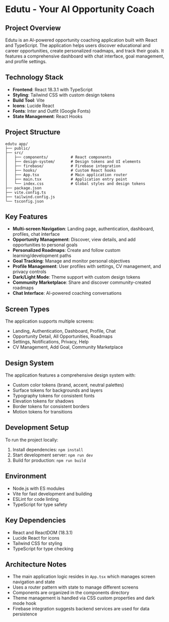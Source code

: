 # Edutu - Your AI Opportunity Coach

## Project Overview
Edutu is an AI-powered opportunity coaching application built with React and TypeScript. The application helps users discover educational and career opportunities, create personalized roadmaps, and track their goals. It features a comprehensive dashboard with chat interface, goal management, and profile settings.

## Technology Stack
- **Frontend**: React 18.3.1 with TypeScript
- **Styling**: Tailwind CSS with custom design tokens
- **Build Tool**: Vite
- **Icons**: Lucide React
- **Fonts**: Inter and Outfit (Google Fonts)
- **State Management**: React Hooks

## Project Structure
```
edutu app/
├── public/
├── src/
│   ├── components/          # React components
│   ├── design-system/       # Design tokens and UI elements
│   ├── firebase/            # Firebase integration
│   ├── hooks/               # Custom React hooks
│   ├── App.tsx              # Main application router
│   ├── main.tsx             # Application entry point
│   └── index.css            # Global styles and design tokens
├── package.json
├── vite.config.ts
├── tailwind.config.js
└── tsconfig.json
```

## Key Features
- **Multi-screen Navigation**: Landing page, authentication, dashboard, profiles, chat interface
- **Opportunity Management**: Discover, view details, and add opportunities to personal goals
- **Personalized Roadmaps**: Create and follow custom learning/development paths
- **Goal Tracking**: Manage and monitor personal objectives
- **Profile Management**: User profiles with settings, CV management, and privacy controls
- **Dark/Light Mode**: Theme support with custom design tokens
- **Community Marketplace**: Share and discover community-created roadmaps
- **Chat Interface**: AI-powered coaching conversations

## Screen Types
The application supports multiple screens:
- Landing, Authentication, Dashboard, Profile, Chat
- Opportunity Detail, All Opportunities, Roadmaps
- Settings, Notifications, Privacy, Help
- CV Management, Add Goal, Community Marketplace

## Design System
The application features a comprehensive design system with:
- Custom color tokens (brand, accent, neutral palettes)
- Surface tokens for backgrounds and layers
- Typography tokens for consistent fonts
- Elevation tokens for shadows
- Border tokens for consistent borders
- Motion tokens for transitions

## Development Setup
To run the project locally:
1. Install dependencies: `npm install`
2. Start development server: `npm run dev`
3. Build for production: `npm run build`

## Environment
- Node.js with ES modules
- Vite for fast development and building
- ESLint for code linting
- TypeScript for type safety

## Key Dependencies
- React and ReactDOM (18.3.1)
- Lucide React for icons
- Tailwind CSS for styling
- TypeScript for type checking

## Architecture Notes
- The main application logic resides in `App.tsx` which manages screen navigation and state
- Uses a router pattern with state to manage different screens
- Components are organized in the components directory
- Theme management is handled via CSS custom properties and dark mode hook
- Firebase integration suggests backend services are used for data persistence
